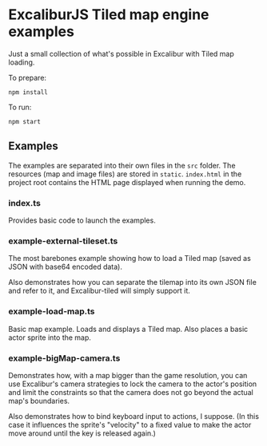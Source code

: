 ExcaliburJS Tiled map engine examples
=====================================

Just a small collection of what's possible in Excalibur with Tiled map loading.

To prepare:
```
npm install
```

To run:
```
npm start
```

Examples
--------

The examples are separated into their own files in the `src` folder. The resources (map and image files) are stored in `static`. `index.html` in the project root contains the HTML page displayed when running the demo.

### index.ts
Provides basic code to launch the examples.

### example-external-tileset.ts
The most barebones example showing how to load a Tiled map (saved as JSON with base64 encoded data).

Also demonstrates how you can separate the tilemap into its own JSON file and refer to it, and Excalibur-tiled will simply support it.

### example-load-map.ts
Basic map example. Loads and displays a Tiled map. Also places a basic actor sprite into the map.

### example-bigMap-camera.ts
Demonstrates how, with a map bigger than the game resolution, you can use Excalibur's camera strategies to lock the camera to the actor's position and limit the constraints so that the camera does not go beyond the actual map's boundaries.

Also demonstrates how to bind keyboard input to actions, I suppose. (In this case it influences the sprite's "velocity" to a fixed value to make the actor move around until the key is released again.)
